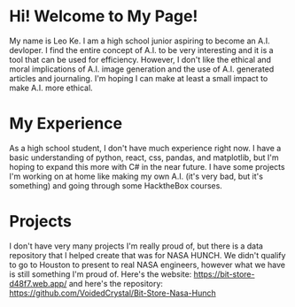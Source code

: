 # Hi! Welcome to My Page!
My name is Leo Ke. I am a high school junior aspiring to become an A.I. devloper. I find the entire concept of A.I. to be very interesting and it is a tool that can be used for efficiency. However, I don't like the ethical and moral implications of A.I. image generation and the use of A.I. generated articles and journaling. I'm hoping I can make at least a small impact to make A.I. more ethical.

# My Experience
As a high school student, I don't have much experience right now. I have a basic understanding of python, react, css, pandas, and matplotlib, but I'm hoping to expand this more with C# in the near future. I have some projects I'm working on at home like making my own A.I. (it's very bad, but it's something) and going through some HacktheBox courses.

# Projects
I don't have very many projects I'm really proud of, but there is a data repository that I helped create that was for NASA HUNCH. We didn't qualify to go to Houston to present to real NASA engineers, however what we have is still something I'm proud of. Here's the website: https://bit-store-d48f7.web.app/ and here's the repository: https://github.com/VoidedCrystal/Bit-Store-Nasa-Hunch
